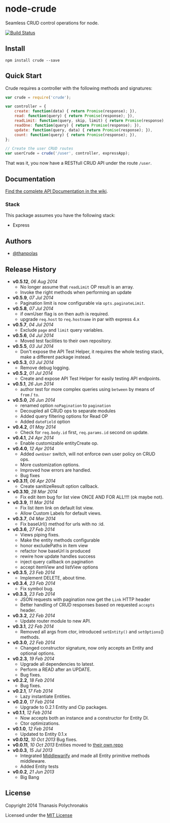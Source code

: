# node-crude

Seamless CRUD control operations for node.

[![Build Status](https://secure.travis-ci.org/thanpolas/crude.png?branch=master)](http://travis-ci.org/thanpolas/crude)


## Install

```shell
npm install crude --save
```

## Quick Start

Crude requires a controller with the following methods and signatures:

```js
var crude = require('crude');

var controller = {
    create: function(data) { return Promise(response); }),
    read: function(query) { return Promise(response); }),
    readLimit: function(query, skip, limit) { return Promise(response); }),
    readOne: function(query) { return Promise(response); }),
    update: function(query, data) { return Promise(response); }),
    count: function(query) { return Promise(response); }),
};

// Create the user CRUD routes
var userCrude = crude('/user', controller, expressApp);
```

That was it, you now have a RESTfull CRUD API under the route `/user`.

## Documentation

[Find the complete API Documentation in the wiki](https://github.com/thanpolas/crude/wiki/Api).

### Stack

This package assumes you have the following stack:

* Express

## Authors

* [@thanpolas][thanpolas]

## Release History

- **v0.5.12**, *06 Aug 2014*
    - No longer assume that `readLimit` OP result is an array.
    - Invoke the right methods when performing an update
- **v0.5.9**, *07 Jul 2014*
    - Pagination limit is now configurable via `opts.paginateLimit`.
- **v0.5.8**, *07 Jul 2014*
    - if ownUser flag is on then auth is required.
    - upgrade `req.host` to `req.hostname` in par with express 4.x
- **v0.5.7**, *04 Jul 2014*
    - Exclude `page` and `limit` query variables.
- **v0.5.6**, *04 Jul 2014*
    - Moved test facilities to their own repository.
- **v0.5.5**, *03 Jul 2014*
    - Don't expose the API Test Helper, it requires the whole testing stack, make a different package instead.
- **v0.5.3**, *03 Jul 2014*
    - Remove debug logging.
- **v0.5.2**, *01 Jul 2014*
    - Create and expose API Test Helper for easily testing API endpoints.
- **v0.5.1**, *26 Jun 2014*
    - author test for more complex queries using `between` by means of `from` / `to`.
- **v0.5.0**, *26 Jun 2014*
    - renamed option `noPagination` to `pagination`
    - Decoupled all CRUD ops to separate modules
    - Added query filtering options for Read OP
    - Added `dateField` option
- **v0.4.2**, *01 May 2014*
    - Check for `req.body.id` first, `req.params.id` second on update.
- **v0.4.1**, *24 Apr 2014*
    - Enable customizable entityCreate op.
- **v0.4.0**, *12 Apr 2014*
    - Added `ownUser` switch, will not enforce own user policy on CRUD ops.
    - More customization options.
    - Improved how errors are handled.
    - Bug fixes
- **v0.3.11**, *06 Apr 2014*
    - Create sanitizeResult option callback.
- **v0.3.10**, *28 Mar 2014*
    - Fix edit item bug for list view ONCE AND FOR ALL!!!! (ok maybe not).
- **v0.3.9**, *11 Mar 2014*
    - Fix list item link on default list view.
    - Allow Custom Labels for default views.
- **v0.3.7**, *04 Mar 2014*
    - Fix baseUrl() method for urls with no :id.
- **v0.3.6**, *27 Feb 2014*
    - Views piping fixes.
    - Make the entity methods configurable
    - honor excludePaths in item view
    - refactor how baseUrl is produced
    - rewire how update handles success
    - inject query callback on pagination
    - accept itemView and listView options
- **v0.3.5**, *23 Feb 2014*
    - Implement DELETE, about time.
- **v0.3.4**, *23 Feb 2014*
    - Fix symbol bug.
- **v0.3.3**, *23 Feb 2014*
    - JSON requests with pagination now get the `Link` HTTP header
    - Better handling of CRUD responses based on requested `accepts` header.
- **v0.3.2**, *22 Feb 2014*
    - Update router module to new API.
- **v0.3.1**, *22 Feb 2014*
    - Removed all args from ctor, introduced `setEntity()` and `setOptions`() methods.
- **v0.3.0**, *22 Feb 2014*
    - Changed constructor signature, now only accepts an Entity and optional options.
- **v0.2.3**, *19 Feb 2014*
    - Upgrade all dependencies to latest.
    - Perform a READ after an UPDATE.
    - Bug fixes.
- **v0.2.2**, *18 Feb 2014*
    - Bug fixes.
- **v0.2.1**, *17 Feb 2014*
    - Lazy instantiate Entities.
- **v0.2.0**, *17 Feb 2014*
    - Upgrade to 0.2.1 Entity and Cip packages.
- **v0.1.1**, *12 Feb 2014*
    - Now accepts both an instance and a constructor for Entity DI.
    - Ctor optimizations.
- **v0.1.0**, *12 Feb 2014* 
    - Updated to Entity 0.1.x
- **v0.0.12**, *10 Oct 2013* Bug fixes.
- **v0.0.11**, *10 Oct 2013* Entities moved to [their own repo](https://github.com/thanpolas/entity)
- **v0.0.3**, *15 Jul 2013*
    - Integrated [Middlewarify](https://github.com/thanpolas/middlewarify) and made all Entity primitive methods middleware.
    - Added Entity tests
- **v0.0.2**, *21 Jun 2013*
    - Big Bang

## License

Copyright 2014 Thanasis Polychronakis

Licensed under the [MIT License](LICENSE-MIT)

[grunt]: http://gruntjs.com/
[Getting Started]: https://github.com/gruntjs/grunt/wiki/Getting-started
[Gruntfile]: https://github.com/gruntjs/grunt/wiki/Sample-Gruntfile "Grunt's Gruntfile.js"
[grunt-replace]: https://github.com/erickrdch/grunt-string-replace "Grunt string replace"
[grunt-S3]: https://github.com/pifantastic/grunt-s3 "grunt-s3 task"
[thanpolas]: https://github.com/thanpolas "Thanasis Polychronakis"
